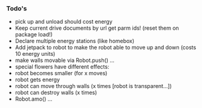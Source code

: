 ### Todo's

 - pick up and unload should cost energy
 - Keep current drive documents by url get parm ids! (reset them on package load!)
 - Declare multiple energy stations (like homebox)
 - Add jetpack to robot to make the robot able to move up and down (costs 10 energy units)
 - make walls movable via Robot.push() ... 
 - special flowers have different effects: 
  - robot becomes smaller (for x moves)
  - robot gets energy 
  - robot can move through walls (x times [robot is transparent...])
  - robot can destroy walls (x times)
 - Robot.amo() ... 